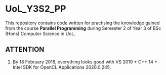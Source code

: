 # UoL_Y3S2_PP

This repository contains code written for practising the knowledge gained from the course **Parallel Programming** during Semester 2 of Year 3 of BSc (Hons) Computer Science in UoL.

## ATTENTION

1. By 18 February 2018, everything looks good with VS 2019 + C++ 14 + Intel SDK for OpenCL Applications 2020.0.245.